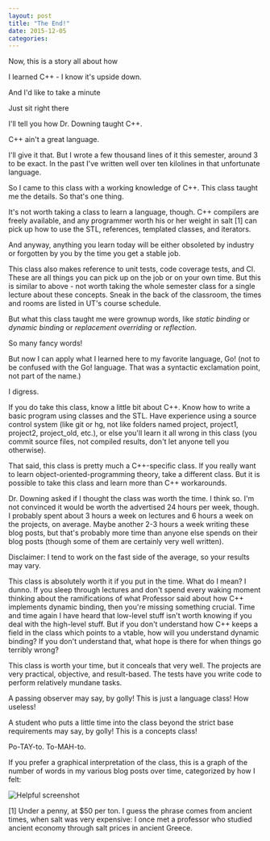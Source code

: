 ```yaml
---
layout: post
title: "The End!"
date: 2015-12-05
categories:
---
```

Now, this is a story all about how

I learned C++ - I know it's upside down.

And I'd like to take a minute

Just sit right there

I'll tell you how Dr. Downing taught C++.

C++ ain't a great language.

I'll give it that. But I wrote a few thousand lines of it this semester, around 3 to be exact. In the past I've written well over ten kilolines in that unfortunate language.

So I came to this class with a working knowledge of C++. This class taught me the details. So that's one thing.

It's not worth taking a class to learn a language, though. C++ compilers are freely available, and any programmer worth his or her weight in salt [1] can pick up how to use the STL, references, templated classes, and iterators.

And anyway, anything you learn today will be either obsoleted by industry or forgotten by you by the time you get a stable job.

This class also makes reference to unit tests, code coverage tests, and CI. These are all things you can pick up on the job or on your own time. But this is similar to above - not worth taking the whole semester class for a single lecture about these concepts. Sneak in the back of the classroom, the times and rooms are listed in UT's course schedule.

But what this class taught me were grownup words, like *static binding* or *dynamic binding* or *replacement overriding* or *reflection*.

So many fancy words!

But now I can apply what I learned here to my favorite language, Go! (not to be confused with the Go! language. That was a syntactic exclamation point, not part of the name.)

I digress.

If you do take this class, know a little bit about C++. Know how to write a basic program using classes and the STL. Have experience using a source control system (like git or hg, not like folders named project, project1, project2, project_old, etc.), or else you'll learn it all wrong in this class (you commit source files, not compiled results, don't let anyone tell you otherwise).

That said, this class is pretty much a C++-specific class. If you really want to learn object-oriented-programming theory, take a different class. But it is possible to take this class and learn more than C++ workarounds.

Dr. Downing asked if I thought the class was worth the time. I think so. I'm not convinced it would be worth the advertised 24 hours per week, though. I probably spent about 3 hours a week on lectures and 6 hours a week on the projects, on average. Maybe another 2-3 hours a week writing these blog posts, but that's probably more time than anyone else spends on their blog posts (though some of them are certainly very well written).

Disclaimer: I tend to work on the fast side of the average, so your results may vary.

This class is absolutely worth it if you put in the time. What do I mean? I dunno. If you sleep through lectures and don't spend every waking moment thinking about the ramifications of what Professor said about how C++ implements dynamic binding, then you're missing something crucial. Time and time again I have heard that low-level stuff isn't worth knowing if you deal with the high-level stuff. But if you don't understand how C++ keeps a field in the class which points to a vtable, how will you understand dynamic binding? If you don't understand that, what hope is there for when things go terribly wrong?

This class is worth your time, but it conceals that very well. The projects are very practical, objective, and result-based. The tests have you write code to perform relatively mundane tasks.

A passing observer may say, by golly! This is just a language class! How useless!

A student who puts a little time into the class beyond the strict base requirements may say, by golly! This is a concepts class!

Po-TAY-to. To-MAH-to.

If you prefer a graphical interpretation of the class, this is a graph of the number of words in my various blog posts over time, categorized by how I felt:

![Helpful screenshot]({{site.url}}/wordcount-graph-labelled.png)

[1] Under a penny, at $50 per ton. I guess the phrase comes from ancient times, when salt was very expensive: I once met a professor who studied ancient economy through salt prices in ancient Greece.
